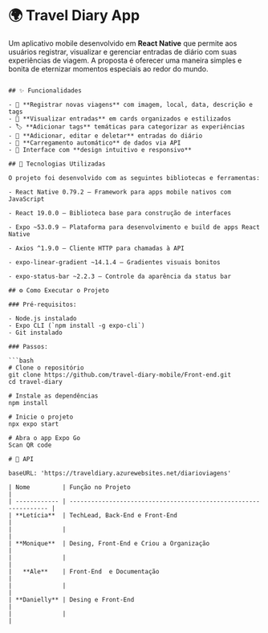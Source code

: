 # 🌍 Travel Diary App

Um aplicativo mobile desenvolvido em **React Native** que permite aos usuários registrar, visualizar e gerenciar entradas de diário com suas experiências de viagem. A proposta é oferecer uma maneira simples e bonita de eternizar momentos especiais ao redor do mundo.

```

## ✨ Funcionalidades

- 📸 **Registrar novas viagens** com imagem, local, data, descrição e tags  
- 📖 **Visualizar entradas** em cards organizados e estilizados  
- 🏷️ **Adicionar tags** temáticas para categorizar as experiências  
- 📝 **Adicionar, editar e deletar** entradas do diário  
- 🔄 **Carregamento automático** de dados via API  
- 🎨 Interface com **design intuitivo e responsivo**

```

```
## 📱 Tecnologias Utilizadas

O projeto foi desenvolvido com as seguintes bibliotecas e ferramentas:

- React Native 0.79.2 – Framework para apps mobile nativos com JavaScript

- React 19.0.0 – Biblioteca base para construção de interfaces

- Expo ~53.0.9 – Plataforma para desenvolvimento e build de apps React Native

- Axios ^1.9.0 – Cliente HTTP para chamadas à API

- expo-linear-gradient ~14.1.4 – Gradientes visuais bonitos

- expo-status-bar ~2.2.3 – Controle da aparência da status bar
```
```
## ⚙️ Como Executar o Projeto

### Pré-requisitos:

- Node.js instalado  
- Expo CLI (`npm install -g expo-cli`)  
- Git instalado

### Passos:

```bash
# Clone o repositório
git clone https://github.com/travel-diary-mobile/Front-end.git
cd travel-diary

# Instale as dependências
npm install

# Inicie o projeto
npx expo start

# Abra o app Expo Go
Scan QR code

```
```
# 🔗 API

baseURL: 'https://traveldiary.azurewebsites.net/diarioviagens'

```
```
| Nome         | Função no Projeto                                                |
| ------------ | ---------------------------------------------------------------- |
| **Letícia**  | TechLead, Back-End e Front-End                                   |
|              |                                                                  |
| **Monique**  | Desing, Front-End e Criou a Organização                          |
|              |                                                                  |
|   **Ale**    | Front-End  e Documentação                                        |
|              |                                                                  |
| **Danielly** | Desing e Front-End                                               |
|              |                                                                  |

```

